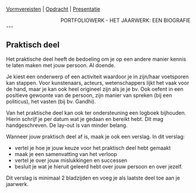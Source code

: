 [Vormvereisten](vormvereisten.md) | [Opdracht](../README.md) | [Presentatie](presentatie.md)

<div style="text-align: right">PORTFOLIOWERK - HET JAARWERK: EEN BIOGRAFIE</div>
---

## Praktisch deel

Het praktische deel heeft de bedoeling om je op een andere manier kennis te laten maken met jouw persoon. Al doende.

Je kiest een onderwerp of een activiteit waardoor je in zijn/haar voetsporen kan stappen. Voor kunstenaars, acteurs, wetenschappers lijkt het vaak voor de hand, maar je kan ook heel origineel zijn als je je bv. Ook oefent in een positieve gewoonte van de persoon, zijn manier van spreken (bij een politicus), het vasten (bij bv. Gandhi).

Van het praktische deel kan ook ter ondersteuning een logboek bijhouden. Hierin schrijf je per datum wat je gedaan en bereikt hebt. Dit mag handgeschreven. De lay-out is van minder belang.

Wanneer jouw praktisch deel af is, maak je ook een verslag. In dit verslag:
- vertel je hoe je jouw keuze voor het praktisch deel hebt gemaakt
- maak je een samenvatting van het verloop
- vertel je over jouw mislukkingen en successen
- besluit je wat je hieruit geleerd hebt over jouw persoon en over jezelf.

Dit verslag is minimaal 2 bladzijden en voeg je als laatste deel toe aan je jaarwerk.
